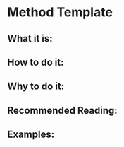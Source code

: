 # Method Template

## What it is:

## How to do it:

## Why to do it:

## Recommended Reading:

## Examples:
